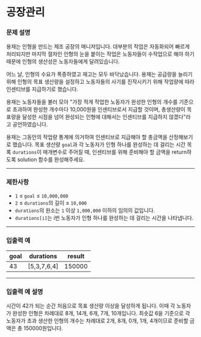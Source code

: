 # 공장관리

### **문제 설명**

용재는 인형을 만드는 제조 공장의 매니저입니다. 대부분의 작업은 자동화되어 빠르게 처리되지만 마지막 절차인 인형의 눈을 붙이는 작업은 노동자들이 수작업으로 해야 하기 때문에 인형의 생산성은 노동자들에게 달려있습니다.

어느 날, 인형의 수요가 폭증하였고 재고는 모두 바닥났습니다. 용재는 공급량을 늘리기 위해 인형의 목표 생산량을 설정하고 노동자들의 사기를 진작시키기 위해 작업량에 따라 인센티브를 지급하기로 했습니다.

용재는 노동자들을 불러 모아 "가장 적게 작업한 노동자가 완성한 인형의 개수를 기준으로 초과하여 완성한 개수마다 10,000원을 인센티브로서 지급할 것이며, 총생산량이 목표량을 달성한 시점을 넘어 완성되는 인형에 대해서는 인센티브를 지급하지 않겠다"라고 공언하였습니다.

용재는 그동안의 작업량 통계에 의거하여 인센티브로 지급해야 할 총금액을 산정해보기로 했습니다. 목표 생산량 `goal`과 각 노동자가 인형 하나를 완성하는 데 걸리는 시간 목록 `durations`이 매개변수로 주어질 때, 인센티브를 위해 준비해야 할 금액을 return하도록 solution 함수를 완성해주세요.

---

### 제한사항

- `1` ≤ `goal` ≤ `10,000,000`
- `2` ≤ `durations`의 길이 ≤ `10,000`
- `durations`의 원소는 `1` 이상 `1,000,000` 이하의 임의의 값입니다.
- `durations[i]`는 i번 노동자가 인형 하나를 완성하는 데 걸리는 시간을 나타냅니다.

---

### 입출력 예
|goal|durations|result|
|------|---|---|
|43|[5,3,7,6,4]|150000|
---

### 입출력 예 설명

시간이 42가 되는 순간 처음으로 목표 생산량 이상을 달성하게 됩니다. 이때 각 노동자가 완성한 인형은 차례대로 8개, 14개, 6개, 7개, 10개입니다. 최솟값 6을 기준으로 각 노동자가 초과 생산한 인형의 개수는 차례대로 2개, 8개, 0개, 1개, 4개이므로 준비할 금액은 총 150000원입니다.